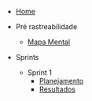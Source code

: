 - [Home](README.md "Animalesco Docs")

- Pré rastreabilidade
  - [Mapa Mental](pages/mapa_mental.md)

- Sprints
  - Sprint 1
    - [Planejamento](sprints/sprint1/planejamento.md)
    - [Resultados](sprints/sprint1/resultados.md)
